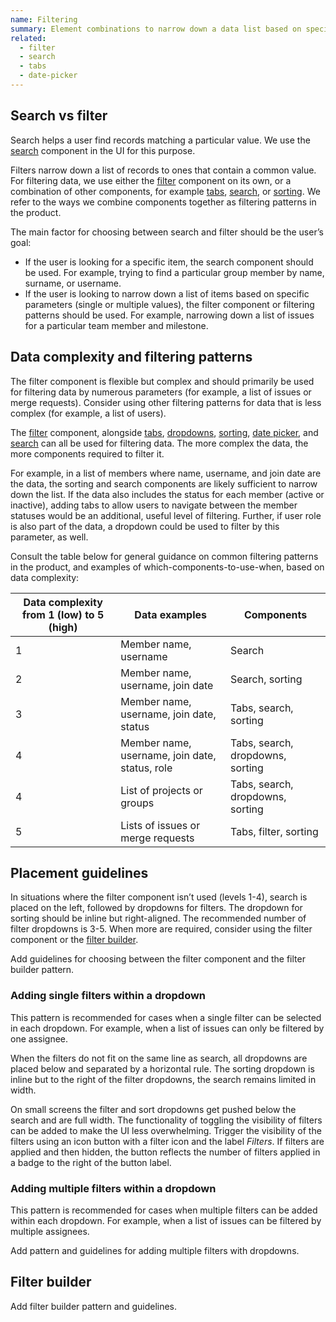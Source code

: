 ```yaml
---
name: Filtering
summary: Element combinations to narrow down a data list based on specific criteria.
related:
  - filter
  - search
  - tabs
  - date-picker
---
```

## Search vs filter

Search helps a user find records matching a particular value. We use the [search](/components/search) component in the UI for this purpose.

Filters narrow down a list of records to ones that contain a common value. For filtering data, we use either the [filter](/components/filter) component on its own, or a combination of other components, for example [tabs](/components/tabs), [search](/components/search), or [sorting](/components/sorting). We refer to the ways we combine components together as filtering patterns in the product.

The main factor for choosing between search and filter should be the user’s goal:

- If the user is looking for a specific item, the search component should be used. For example, trying to find a particular group member by name, surname, or username.
- If the user is looking to narrow down a list of items based on specific parameters (single or multiple values), the filter component or filtering patterns should be used. For example, narrowing down a list of issues for a particular team member and milestone.

## Data complexity and filtering patterns

The filter component is flexible but complex and should primarily be used for filtering data by numerous parameters (for example, a list of issues or merge requests). Consider using other filtering patterns for data that is less complex (for example, a list of users).

The [filter](/components/filter) component, alongside [tabs](/components/tabs), [dropdowns](/components/dropdown-combobox), [sorting](/components/sorting), [date picker](/components/date-picker), and [search](/components/search) can all be used for filtering data. The more complex the data, the more components required to filter it.

For example, in a list of members where name, username, and join date are the data, the sorting and search components are likely sufficient to narrow down the list. If the data also includes the status for each member (active or inactive), adding tabs to allow users to navigate between the member statuses would be an additional, useful level of filtering. Further, if user role is also part of the data, a dropdown could be used to filter by this parameter, as well.

Consult the table below for general guidance on common filtering patterns in the product, and examples of which-components-to-use-when, based on data complexity:

| Data complexity from 1 (low) to 5 (high) | Data examples | Components |
|-----------------------|---------------|-----------------------------|
| 1 | Member name, username | Search |
| 2 | Member name, username, join date | Search, sorting |
| 3 | Member name, username, join date, status | Tabs, search, sorting |
| 4 | Member name, username, join date, status, role | Tabs, search, dropdowns, sorting |
| 4 | List of projects or groups | Tabs, search, dropdowns, sorting |
| 5 | Lists of issues or merge requests | Tabs, filter, sorting |

## Placement guidelines

In situations where the filter component isn’t used (levels 1-4), search is placed on the left, followed by dropdowns for filters. The dropdown for sorting should be inline but right-aligned. The recommended number of filter dropdowns is 3-5. When more are required, consider using the filter component or the [filter builder](#filter-builder).

<todo>Add guidelines for choosing between the filter component and the filter builder pattern.</todo>

### Adding single filters within a dropdown

This pattern is recommended for cases when a single filter can be selected in each dropdown. For example, when a list of issues can only be filtered by one assignee.

<figure-img alt="Two tabs with search below on the left, dropdowns for fitlers to the right of search, and sorting dropdown right-aligned to the filters" label="Tabs, search, filter, and sorting placement" src="/img/filtering-medium-complexity-placement-example.png"></figure-img>

When the filters do not fit on the same line as search, all dropdowns are placed below and separated by a horizontal rule. The sorting dropdown is inline but to the right of the filter dropdowns, the search remains limited in width.

<figure-img alt="Two tabs with search below on the left, dropdowns for fitlers below in its own row, and sorting dropdown right-aligned to the filters" label="Tabs, search, filter, and sorting placement when filter dropdowns are in their own row" src="/img/5-filters-in-new-line.png"></figure-img>

On small screens the filter and sort dropdowns get pushed below the search and are full width. The functionality of toggling the visibility of filters can be added to make the UI less overwhelming. Trigger the visibility of the filters using an icon button with a filter icon and the label _Filters_. If filters are applied and then hidden, the button reflects the number of filters applied in a badge to the right of the button label.

<div class="gl-grid gl-gap-5 lg:gl-grid-cols-4">
  <figure-img alt="Two tabs with search below, followed by filter and sort dropdowns each in new line" label="Tabs, search, filters, and sorting UI placement on mobile devices" src="/img/filtering-medium-complexity-placement-example--mobile.png"></figure-img>
  <figure-img alt="Two tabs with search below and a filters button to the right of it" label="Tabs, search, filters, and sorting UI placement on mobile devices" src="/img/filtering-medium-complexity-placement-example--mobile--filters-hidden.png"></figure-img>
</div>

### Adding multiple filters within a dropdown

This pattern is recommended for cases when multiple filters can be added within each dropdown. For example, when a list of issues can be filtered by multiple assignees.

<todo>Add pattern and guidelines for adding multiple filters with dropdowns.</todo>

## Filter builder

<todo>Add filter builder pattern and guidelines.</todo>
